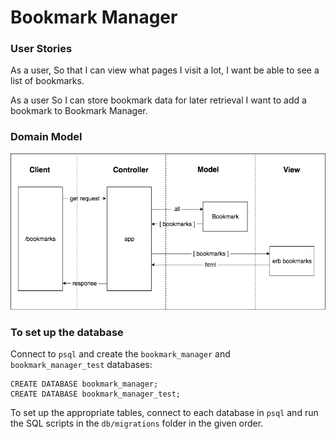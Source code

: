 # Bookmark Manager

### User Stories

As a user,
So that I can view what pages I visit a lot,
I want be able to see a list of bookmarks.

As a user
So I can store bookmark data for later retrieval
I want to add a bookmark to Bookmark Manager.

### Domain Model

![Bookmark Manager domain model](images/bookmark_manager_1.png)

### To set up the database

Connect to `psql` and create the `bookmark_manager` and `bookmark_manager_test` databases:

```
CREATE DATABASE bookmark_manager;
CREATE DATABASE bookmark_manager_test;
```

To set up the appropriate tables, connect to each database in `psql` and run the SQL scripts in the `db/migrations` folder in the given order.
